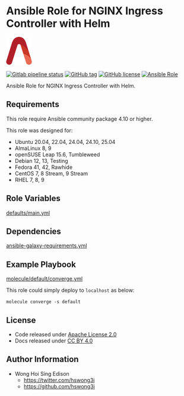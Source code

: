 # Ansible Role for NGINX Ingress Controller with Helm

<a href="https://alvistack.com" title="AlviStack" target="_blank"><img src="/alvistack.svg" height="75" alt="AlviStack"></a>

[![Gitlab pipeline status](https://img.shields.io/gitlab/pipeline/alvistack/ansible-role-helm_ingress_nginx/master)](https://gitlab.com/alvistack/ansible-role-helm_ingress_nginx/-/pipelines)
[![GitHub tag](https://img.shields.io/github/tag/alvistack/ansible-role-helm_ingress_nginx.svg)](https://github.com/alvistack/ansible-role-helm_ingress_nginx/tags)
[![GitHub license](https://img.shields.io/github/license/alvistack/ansible-role-helm_ingress_nginx.svg)](https://github.com/alvistack/ansible-role-helm_ingress_nginx/blob/master/LICENSE)
[![Ansible Role](https://img.shields.io/badge/galaxy-alvistack.helm_ingress_nginx-blue.svg)](https://galaxy.ansible.com/alvistack/helm_ingress_nginx)

Ansible Role for NGINX Ingress Controller with Helm.

## Requirements

This role require Ansible community package 4.10 or higher.

This role was designed for:

- Ubuntu 20.04, 22.04, 24.04, 24.10, 25.04
- AlmaLinux 8, 9
- openSUSE Leap 15.6, Tumbleweed
- Debian 12, 13, Testing
- Fedora 41, 42, Rawhide
- CentOS 7, 8 Stream, 9 Stream
- RHEL 7, 8, 9

## Role Variables

[defaults/main.yml](defaults/main.yml)

## Dependencies

[ansible-galaxy-requirements.yml](ansible-galaxy-requirements.yml)

## Example Playbook

[molecule/default/converge.yml](molecule/default/converge.yml)

This role could simply deploy to `localhost` as below:

    molecule converge -s default

## License

- Code released under [Apache License 2.0](LICENSE)
- Docs released under [CC BY 4.0](http://creativecommons.org/licenses/by/4.0/)

## Author Information

- Wong Hoi Sing Edison
  - <https://twitter.com/hswong3i>
  - <https://github.com/hswong3i>
